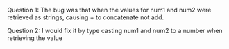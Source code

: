 Question 1:
The bug was that when the values for num1 and num2 were retrieved as strings, causing + to concatenate not add. 

Question 2:
I would fix it by type casting num1 and num2 to a number when retrieving the value